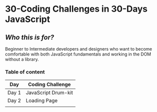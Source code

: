 # 30-Coding Challenges in 30-Days **JavaScript**
## *Who this is for?*
Beginner to Intermediate developers and designers who want to become comfortable with both JavaScript fundamentals and working in the DOM without a library.
### Table of content
|Day|Coding Challenge|
|----|----|
|Day 1|JavaScript Drum-kit|
|Day 2|Loading Page|
|||
